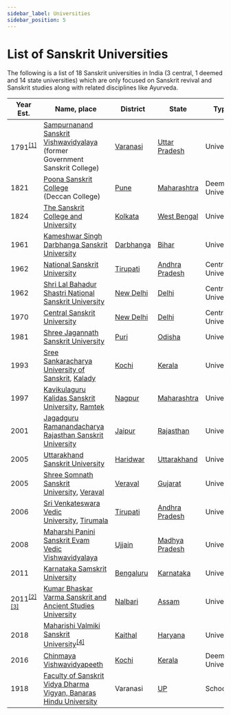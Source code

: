 ```yaml
---
sidebar_label: Universities
sidebar_position: 5
---
```


# List of Sanskrit Universities

The following is a list of 18 Sanskrit universities in India (3 central, 1 deemed and 14 state universities) which are only focused on Sanskrit revival and Sanskrit studies along with related disciplines like Ayurveda.

| Year Est.                                                                                                                                                                                                    | Name, place                                                                                                                                                                                                             | District                                               | State                                                            | Type               |
| ------------------------------------------------------------------------------------------------------------------------------------------------------------------------------------------------------------ | ----------------------------------------------------------------------------------------------------------------------------------------------------------------------------------------------------------------------- | ------------------------------------------------------ | ---------------------------------------------------------------- | ------------------ |
| 1791<sup>[[1]](https://en.m.wikipedia.org/wiki/List_of_Sanskrit_universities_in_India#cite_note-1)</sup>                                                                                                     | [Sampurnanand Sanskrit Vishwavidyalaya](https://en.m.wikipedia.org/wiki/Sampurnanand_Sanskrit_Vishwavidyalaya)<br/>(former Government Sanskrit College)                                                                  | [Varanasi](https://en.m.wikipedia.org/wiki/Varanasi)   | [Uttar Pradesh](https://en.m.wikipedia.org/wiki/Uttar_Pradesh)   | University         |
| 1821                                                                                                                                                                                                         | [Poona Sanskrit College](https://en.m.wikipedia.org/wiki/Deccan_College_Post-Graduate_and_Research_Institute)<br/>(Deccan College)                                                                                       | [Pune](https://en.m.wikipedia.org/wiki/Pune)           | [Maharashtra](https://en.m.wikipedia.org/wiki/Maharashtra)       | Deemed University  |
| 1824                                                                                                                                                                                                         | [The Sanskrit College and University](https://en.m.wikipedia.org/wiki/The_Sanskrit_College_and_University)                                                                                                              | [Kolkata](https://en.m.wikipedia.org/wiki/Kolkata)     | [West Bengal](https://en.m.wikipedia.org/wiki/West_Bengal)       | University         |
| 1961                                                                                                                                                                                                         | [Kameshwar Singh Darbhanga Sanskrit University](https://en.m.wikipedia.org/wiki/Kameshwar_Singh_Darbhanga_Sanskrit_University)                                                                                          | [Darbhanga](https://en.m.wikipedia.org/wiki/Darbhanga) | [Bihar](https://en.m.wikipedia.org/wiki/Bihar)                   | University         |
| 1962                                                                                                                                                                                                         | [National Sanskrit University](https://en.m.wikipedia.org/wiki/National_Sanskrit_University)                                                                                                                            | [Tirupati](https://en.m.wikipedia.org/wiki/Tirupati)   | [Andhra Pradesh](https://en.m.wikipedia.org/wiki/Andhra_Pradesh) | Central University |
| 1962                                                                                                                                                                                                         | [Shri Lal Bahadur Shastri National Sanskrit University](https://en.m.wikipedia.org/wiki/Shri_Lal_Bahadur_Shastri_National_Sanskrit_University)                                                                          | [New Delhi](https://en.m.wikipedia.org/wiki/New_Delhi) | [Delhi](https://en.m.wikipedia.org/wiki/Delhi)                   | Central University |
| 1970                                                                                                                                                                                                         | [Central Sanskrit University](https://en.m.wikipedia.org/wiki/Central_Sanskrit_University)                                                                                                                              | [New Delhi](https://en.m.wikipedia.org/wiki/New_Delhi) | [Delhi](https://en.m.wikipedia.org/wiki/Delhi)                   | Central University |
| 1981                                                                                                                                                                                                         | [Shree Jagannath Sanskrit University](https://en.m.wikipedia.org/wiki/Shree_Jagannath_Sanskrit_University)                                                                                                              | [Puri](https://en.m.wikipedia.org/wiki/Puri)           | [Odisha](https://en.m.wikipedia.org/wiki/Odisha)                 | University         |
| 1993                                                                                                                                                                                                         | [Sree Sankaracharya University of Sanskrit](https://en.m.wikipedia.org/wiki/Sree_Sankaracharya_University_of_Sanskrit), [Kalady](https://en.m.wikipedia.org/wiki/Kalady)                                                | [Kochi](https://en.m.wikipedia.org/wiki/Kochi)         | [Kerala](https://en.m.wikipedia.org/wiki/Kerala)                 | University         |
| 1997                                                                                                                                                                                                         | [Kavikulaguru Kalidas Sanskrit University](https://en.m.wikipedia.org/wiki/Kavikulaguru_Kalidas_Sanskrit_University), [Ramtek](https://en.m.wikipedia.org/wiki/Ramtek)                                                  | [Nagpur](https://en.m.wikipedia.org/wiki/Nagpur)       | [Maharashtra](https://en.m.wikipedia.org/wiki/Maharashtra)       | University         |
| 2001                                                                                                                                                                                                         | [Jagadguru Ramanandacharya Rajasthan Sanskrit University](https://en.m.wikipedia.org/wiki/Jagadguru_Ramanandacharya_Rajasthan_Sanskrit_University)                                                                      | [Jaipur](https://en.m.wikipedia.org/wiki/Jaipur)       | [Rajasthan](https://en.m.wikipedia.org/wiki/Rajasthan)           | University         |
| 2005                                                                                                                                                                                                         | [Uttarakhand Sanskrit University](https://en.m.wikipedia.org/wiki/Uttarakhand_Sanskrit_University)                                                                                                                      | [Haridwar](https://en.m.wikipedia.org/wiki/Haridwar)   | [Uttarakhand](https://en.m.wikipedia.org/wiki/Uttarakhand)       | University         |
| 2005                                                                                                                                                                                                         | [Shree Somnath Sanskrit University](https://en.m.wikipedia.org/wiki/Shree_Somnath_Sanskrit_University), [Veraval](https://en.m.wikipedia.org/wiki/Veraval)                                                              | [Veraval](https://en.m.wikipedia.org/wiki/Veraval)     | [Gujarat](https://en.m.wikipedia.org/wiki/Gujarat)               | University         |
| 2006                                                                                                                                                                                                         | [Sri Venkateswara Vedic University](https://en.m.wikipedia.org/wiki/Sri_Venkateswara_Vedic_University), [Tirumala](https://en.m.wikipedia.org/wiki/Tirumala)                                                            | [Tirupati](https://en.m.wikipedia.org/wiki/Tirupati)   | [Andhra Pradesh](https://en.m.wikipedia.org/wiki/Andhra_Pradesh) | University         |
| 2008                                                                                                                                                                                                         | [Maharshi Panini Sanskrit Evam Vedic Vishwavidyalaya](https://en.m.wikipedia.org/wiki/Maharshi_Panini_Sanskrit_University)                                                                                              | [Ujjain](https://en.m.wikipedia.org/wiki/Ujjain)       | [Madhya Pradesh](https://en.m.wikipedia.org/wiki/Madhya_Pradesh) | University         |
| 2011                                                                                                                                                                                                         | [Karnataka Samskrit University](https://en.m.wikipedia.org/wiki/Karnataka_Samskrit_University)                                                                                                                          | [Bengaluru](https://en.m.wikipedia.org/wiki/Bengaluru) | [Karnataka](https://en.m.wikipedia.org/wiki/Karnataka)           | University         |
| 2011<sup>[[2]](https://en.m.wikipedia.org/wiki/List_of_Sanskrit_universities_in_India#cite_note-2)</sup><sup>[[3]](https://en.m.wikipedia.org/wiki/List_of_Sanskrit_universities_in_India#cite_note-3)</sup> | [Kumar Bhaskar Varma Sanskrit and Ancient Studies University](https://en.m.wikipedia.org/wiki/Kumar_Bhaskar_Varma_Sanskrit_and_Ancient_Studies_University)                                                              | [Nalbari](https://en.m.wikipedia.org/wiki/Nalbari)     | [Assam](https://en.m.wikipedia.org/wiki/Assam)                   | University         |
| 2018                                                                                                                                                                                                         | [Maharishi Valmiki Sanskrit University](https://en.m.wikipedia.org/wiki/Maharishi_Balmiki_Sanskrit_University)<sup>[[4]](https://en.m.wikipedia.org/wiki/List_of_Sanskrit_universities_in_India#cite_note-uni1-4)</sup> | [Kaithal](https://en.m.wikipedia.org/wiki/Kaithal)     | [Haryana](https://en.m.wikipedia.org/wiki/Haryana)               | University         |
| 2016                                                                                                                                                                                                         | [Chinmaya Vishwavidyapeeth](https://en.m.wikipedia.org/wiki/Chinmaya_Vishwavidyapeeth)                                                                                                                                  | [Kochi](https://en.m.wikipedia.org/wiki/Kochi)         | [Kerala](https://en.m.wikipedia.org/wiki/Kerala)                 | Deemed University  |
| 1918                                                                                                                                                                                                         | [Faculty of Sanskrit Vidya Dharma Vigyan, Banaras Hindu University](https://en.m.wikipedia.org/wiki/Faculty_of_Sanskrit_Vidya_Dharma_Vigyan,_Banaras_Hindu_University)                                                  | Varanasi                                               | [UP](https://en.m.wikipedia.org/wiki/Uttar_Pradesh)              | School             |
